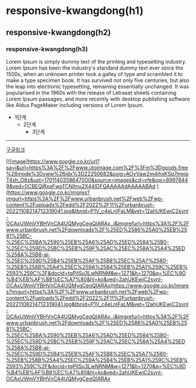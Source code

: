 # responsive-kwangdong(h1)
## responsive-kwangdong(h2)
### responsive-kwangdong(h3)

Lorem Ipsum is simply dummy text of the printing and typesetting industry. Lorem Ipsum has been the industry's standard dummy text ever since the 1500s, when an unknown printer took a galley of type and scrambled it to make a type specimen book. It has survived not only five centuries, but also the leap into electronic typesetting, remaining essentially unchanged. It was popularised in the 1960s with the release of Letraset sheets containing Lorem Ipsum passages, and more recently with desktop publishing software like Aldus PageMaker including versions of Lorem Ipsum.

* 1단계
  * 2단계
    * 3단계

***

[구글링크](https://www.google.com)

[[![image]](https://www.google.co.kr/url?sa=i&url=https%3A%2F%2Fwww.utoimage.com%2F%3Fm%3Dgoods.free%26mode%3Dview%26idx%3D22250682&psig=AOvVaw2m4jhxKSq7mejpT4sh_O8z&ust=1701140358647000&source=images&cd=vfe&opi=89978449&ved=0CBEQjRxqFwoTCNitnu2X44IDFQAAAAAdAAAAABAd)https://www.google.co.kr/url?sa=i&url=https%3A%2F%2Fwww.utoimage.com%2F%3Fm%3Dgoods.free%26mode%3Dview%26idx%3D22250682&psig=AOvVaw2m4jhxKSq7mejpT4sh_O8z&ust=1701140358647000&source=images&cd=vfe&opi=89978449&ved=0CBEQjRxqFwoTCNitnu2X44IDFQAAAAAdAAAAABAd
](https://www.google.co.kr/imgres?imgurl=https%3A%2F%2Fwww.urbanbrush.net%2Fweb%2Fwp-content%2Fuploads%2Fedd%2F2022%2F11%2Furbanbrush-20221108214712319041.jpg&tbnid=P1V_c4eLnIFaLM&vet=12ahUKEwjC2svnl-OCAxUWmVYBHVnCA4UQMygCegQIARAx..i&imgrefurl=https%3A%2F%2Fwww.urbanbrush.net%2Fdownloads%2F%25ED%2586%25A0%25EB%2581%25BC-%25EC%25BA%2590%25EB%25A6%25AD%25ED%2584%25B0-%25EC%259D%25BC%25EB%259F%25AC%25EC%258A%25A4%25ED%258A%25B8-ai-%25EC%259D%25B4%25EB%25AF%25B8%25EC%25A7%2580-%25EB%258B%25A4%25EC%259A%25B4%25EB%25A1%259C%25EB%2593%259C%2F&docid=tqPiISu3LwNRNM&w=1271&h=1270&q=%EC%9D%B4%EB%AF%B8%EC%A7%80&hl=ko&ved=2ahUKEwjC2svnl-OCAxUWmVYBHVnCA4UQMygCegQIARAx)https://www.google.co.kr/imgres?imgurl=https%3A%2F%2Fwww.urbanbrush.net%2Fweb%2Fwp-content%2Fuploads%2Fedd%2F2022%2F11%2Furbanbrush-20221108214712319041.jpg&tbnid=P1V_c4eLnIFaLM&vet=12ahUKEwjC2svnl-OCAxUWmVYBHVnCA4UQMygCegQIARAx..i&imgrefurl=https%3A%2F%2Fwww.urbanbrush.net%2Fdownloads%2F%25ED%2586%25A0%25EB%2581%25BC-%25EC%25BA%2590%25EB%25A6%25AD%25ED%2584%25B0-%25EC%259D%25BC%25EB%259F%25AC%25EC%258A%25A4%25ED%258A%25B8-ai-%25EC%259D%25B4%25EB%25AF%25B8%25EC%25A7%2580-%25EB%258B%25A4%25EC%259A%25B4%25EB%25A1%259C%25EB%2593%259C%2F&docid=tqPiISu3LwNRNM&w=1271&h=1270&q=%EC%9D%B4%EB%AF%B8%EC%A7%80&hl=ko&ved=2ahUKEwjC2svnl-OCAxUWmVYBHVnCA4UQMygCegQIARAx
